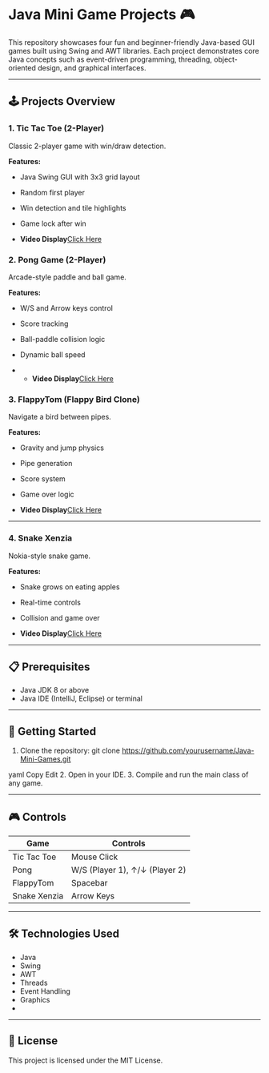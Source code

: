 # Java Mini Game Projects 🎮

This repository showcases four fun and beginner-friendly Java-based GUI games built using Swing and AWT libraries. Each project demonstrates core Java concepts such as event-driven programming, threading, object-oriented design, and graphical interfaces.

---

## 🕹️ Projects Overview

### 1. Tic Tac Toe (2-Player)
Classic 2-player game with win/draw detection.

**Features:**
- Java Swing GUI with 3x3 grid layout
- Random first player
- Win detection and tile highlights
- Game lock after win

- **Video Display**[Click Here](https://drive.google.com/file/d/19lhwcNB8U1_--RAA71ZZaEJ20XTfxO3r/view?usp=drive_link)

### 2. Pong Game (2-Player)
Arcade-style paddle and ball game.

**Features:**
- W/S and Arrow keys control
- Score tracking
- Ball-paddle collision logic
- Dynamic ball speed

- - **Video Display**[Click Here](https://drive.google.com/file/d/1rFPM4hJnsrg9VM8ug7kN7nmK7WK9AZGB/view?usp=drive_link)

### 3. FlappyTom (Flappy Bird Clone)
Navigate a bird between pipes.

**Features:**
- Gravity and jump physics
- Pipe generation
- Score system
- Game over logic

-  **Video Display**[Click Here](https://drive.google.com/file/d/18GoHTX1CBWkC0D6IPQ6XWUafWFiVymQn/view?usp=drive_link)
  
---
### 4. Snake Xenzia
Nokia-style snake game.

**Features:**
- Snake grows on eating apples
- Real-time controls
- Collision and game over

-  **Video Display**[Click Here](https://drive.google.com/file/d/18GoHTX1CBWkC0D6IPQ6XWUafWFiVymQn/view?usp=drive_link)
   
---

## 📋 Prerequisites
- Java JDK 8 or above
- Java IDE (IntelliJ, Eclipse) or terminal

---

## 🚀 Getting Started
1. Clone the repository:
git clone https://github.com/yourusername/Java-Mini-Games.git

yaml
Copy
Edit
2. Open in your IDE.
3. Compile and run the main class of any game.

---

## 🎮 Controls

| Game         | Controls                     |
|--------------|------------------------------|
| Tic Tac Toe  | Mouse Click                  |
| Pong         | W/S (Player 1), ↑/↓ (Player 2)|
| FlappyTom    | Spacebar                     |
| Snake Xenzia | Arrow Keys                   |

---

## 🛠️ Technologies Used
- Java
- Swing
- AWT
- Threads
- Event Handling
- Graphics
- 
---

## 📄 License
This project is licensed under the MIT License.
